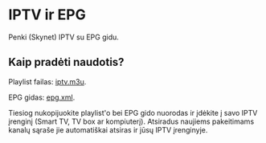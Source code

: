 # IPTV ir EPG
Penki (Skynet) IPTV su EPG gidu.

## Kaip pradėti naudotis?
Playlist failas: [iptv.m3u](https://raw.githubusercontent.com/augustas2/iptv/master/iptv.m3u).

EPG gidas: [epg.xml](https://raw.githubusercontent.com/augustas2/iptv/master/epg.xml).

Tiesiog nukopijuokite playlist'o bei EPG gido nuorodas ir įdėkite į savo IPTV įrenginį (Smart TV, TV box ar kompiuterį). Atsiradus naujiems pakeitimams kanalų sąraše jie automatiškai atsiras ir jūsų IPTV įrenginyje.
